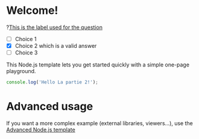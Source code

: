# Welcome!
?[This is the label used for the question](single)
- [ ] Choice 1
- [X] Choice 2 which is a valid answer
- [ ] Choice 3

This Node.js template lets you get started quickly with a simple one-page playground.

```javascript runnable
console.log('Hello La partie 2!');

```

# Advanced usage

If you want a more complex example (external libraries, viewers...), use the [Advanced Node.js template](https://tech.io/select-repo/442)